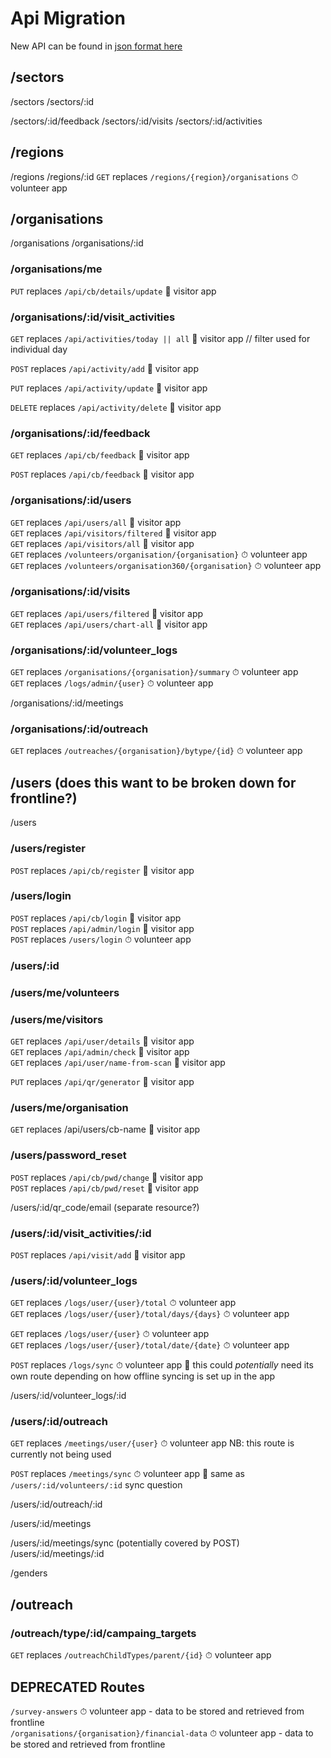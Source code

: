 # Api Migration

New API can be found in [json format here](./api.json)

## /sectors
/sectors
/sectors/:id

/sectors/:id/feedback
/sectors/:id/visits
/sectors/:id/activities

## /regions
/regions
/regions/:id
`GET` replaces `/regions/{region}/organisations`  ⏱ volunteer app

## /organisations
/organisations
/organisations/:id
### /organisations/me

`PUT` replaces `/api/cb/details/update` 👣 visitor app

### /organisations/:id/visit_activities
`GET` replaces `/api/activities/today || all` 👣 visitor app // filter used for individual day

`POST` replaces `/api/activity/add` 👣 visitor app 

`PUT` replaces `/api/activity/update` 👣 visitor app 

`DELETE` replaces `/api/activity/delete` 👣 visitor app 

### /organisations/:id/feedback
`GET` replaces `/api/cb/feedback` 👣 visitor app 

`POST` replaces `/api/cb/feedback` 👣 visitor app 

### /organisations/:id/users
`GET` replaces `/api/users/all` 👣 visitor app   
`GET` replaces `/api/visitors/filtered` 👣 visitor app   
`GET` replaces `/api/visitors/all` 👣 visitor app  
`GET` replaces `/volunteers/organisation/{organisation}` ⏱ volunteer app  
`GET` replaces `/volunteers/organisation360/{organisation}` ⏱ volunteer app  

### /organisations/:id/visits
`GET` replaces `/api/users/filtered`  👣 visitor app   
`GET` replaces `/api/users/chart-all`  👣 visitor app  

### /organisations/:id/volunteer_logs
`GET` replaces `/organisations/{organisation}/summary` ⏱ volunteer app  
`GET` replaces `/logs/admin/{user}` ⏱ volunteer app  

/organisations/:id/meetings

### /organisations/:id/outreach
`GET` replaces `/outreaches/{organisation}/bytype/{id}` ⏱ volunteer app

## /users (does this want to be broken down for frontline?)
/users
### /users/register
`POST` replaces `/api/cb/register` 👣 visitor app

### /users/login
`POST` replaces `/api/cb/login` 👣 visitor app  
`POST` replaces `/api/admin/login` 👣 visitor app  
`POST` replaces `/users/login`  ⏱ volunteer app  

### /users/:id 
### /users/me/volunteers

### /users/me/visitors
`GET` replaces `/api/user/details` 👣 visitor app  
`GET` replaces `/api/admin/check` 👣 visitor app  
`GET` replaces `/api/user/name-from-scan` 👣 visitor app

`PUT` replaces `/api/qr/generator` 👣 visitor app  

### /users/me/organisation
`GET` replaces /api/users/cb-name 👣 visitor app 

### /users/password_reset
`POST` replaces `/api/cb/pwd/change` 👣 visitor app  
`POST` replaces `/api/cb/pwd/reset` 👣 visitor app

/users/:id/qr_code/email (separate resource?)

### /users/:id/visit_activities/:id
`POST` replaces `/api/visit/add` 👣 visitor app  

### /users/:id/volunteer_logs
`GET` replaces `/logs/user/{user}/total` ⏱ volunteer app  
`GET` replaces `/logs/user/{user}/total/days/{days}` ⏱ volunteer app  

`GET` replaces `/logs/user/{user}` ⏱ volunteer app  
`GET` replaces `/logs/user/{user}/total/date/{date}` ⏱ volunteer app  


`POST` replaces `/logs/sync` ⏱ volunteer app 🤔 this could _potentially_ need its own route depending on how offline syncing is set up in the app

/users/:id/volunteer_logs/:id  

### /users/:id/outreach
`GET` replaces `/meetings/user/{user}` ⏱ volunteer app  NB: this route is currently not being used

`POST` replaces `/meetings/sync` ⏱ volunteer app 🤔 same as `/users/:id/volunteers/:id` sync question

/users/:id/outreach/:id

/users/:id/meetings

/users/:id/meetings/sync (potentially covered by POST)
/users/:id/meetings/:id

/genders

## /outreach
### /outreach/type/:id/campaing_targets
`GET` replaces `/outreachChildTypes/parent/{id}` ⏱ volunteer app

## DEPRECATED Routes
`/survey-answers` ⏱ volunteer app - data to be stored and retrieved from frontline  
`/organisations/{organisation}/financial-data` ⏱ volunteer app - data to be stored and retrieved from frontline

